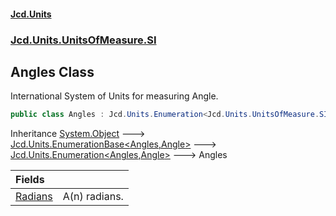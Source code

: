 #### [Jcd.Units](index.md 'index')
### [Jcd.Units.UnitsOfMeasure.SI](Jcd.Units.UnitsOfMeasure.SI.md 'Jcd.Units.UnitsOfMeasure.SI')

## Angles Class

International System of Units for measuring Angle.

```csharp
public class Angles : Jcd.Units.Enumeration<Jcd.Units.UnitsOfMeasure.SI.Angles, Jcd.Units.UnitTypes.Angle>
```

Inheritance [System.Object](https://docs.microsoft.com/en-us/dotnet/api/System.Object 'System.Object') &#129106; [Jcd.Units.EnumerationBase&lt;](Jcd.Units.EnumerationBase_TEnumeration,T_.md 'Jcd.Units.EnumerationBase<TEnumeration,T>')[Angles](Jcd.Units.UnitsOfMeasure.SI.Angles.md 'Jcd.Units.UnitsOfMeasure.SI.Angles')[,](Jcd.Units.EnumerationBase_TEnumeration,T_.md 'Jcd.Units.EnumerationBase<TEnumeration,T>')[Angle](Jcd.Units.UnitTypes.Angle.md 'Jcd.Units.UnitTypes.Angle')[&gt;](Jcd.Units.EnumerationBase_TEnumeration,T_.md 'Jcd.Units.EnumerationBase<TEnumeration,T>') &#129106; [Jcd.Units.Enumeration&lt;](Jcd.Units.Enumeration_TEnumeration,T_.md 'Jcd.Units.Enumeration<TEnumeration,T>')[Angles](Jcd.Units.UnitsOfMeasure.SI.Angles.md 'Jcd.Units.UnitsOfMeasure.SI.Angles')[,](Jcd.Units.Enumeration_TEnumeration,T_.md 'Jcd.Units.Enumeration<TEnumeration,T>')[Angle](Jcd.Units.UnitTypes.Angle.md 'Jcd.Units.UnitTypes.Angle')[&gt;](Jcd.Units.Enumeration_TEnumeration,T_.md 'Jcd.Units.Enumeration<TEnumeration,T>') &#129106; Angles

| Fields | |
| :--- | :--- |
| [Radians](Jcd.Units.UnitsOfMeasure.SI.Angles.Radians.md 'Jcd.Units.UnitsOfMeasure.SI.Angles.Radians') | A(n) radians. |
